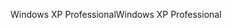 <span data-ttu-id="a699a-101">Windows XP Professional</span><span class="sxs-lookup"><span data-stu-id="a699a-101">Windows XP Professional</span></span>